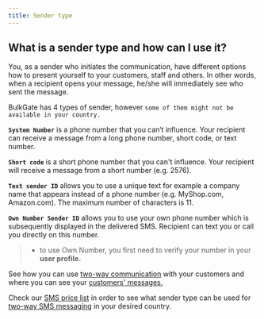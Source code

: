 ```yaml
---
title: Sender type
---
```


## What is a sender type and how can I use it?
You, as a sender who initiates the communication, have different options how to present yourself to your customers, staff and others. In other words, when a recipient opens your message, he/she will immediately see who sent the message.

BulkGate has 4 types of sender, however `some of them might not be available in your country.`

**`System Number`** is a phone number that you can‘t influence. Your recipient can receive a message from a long phone number, short code, or text number.

**`Short code`** is a short phone number that you can't influence. Your recipient will receive a message from a short number (e.g. 2576).

**`Text sender ID`** allows you to use a unique text for example a company name that appears instead of a phone number (e.g. MyShop.com, Amazon.com). The maximum number of characters is 11.

**`Own Number Sender ID`** allows you to use your own phone number which is subsequently displayed in the delivered SMS. Recipient can text you or call you directly on this number.
>- to use Own Number, you first need to verify your number in your **user profile.**

See how you can use [two-way communication](inbox.md#can-i-communicate-directly-with-a-customer) with your customers and where you can see your [customers' messages.](inbox.md#where-can-i-see-a-response-from-my-customer)

Check our [SMS price list](https://www.bulkgate.com/en/sms-price/) in order to see what sender type can be used for [two-way SMS messaging]( https://www.bulkgate.com/en/solutions/two-way-sms/) in your desired country.
